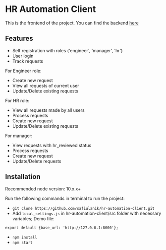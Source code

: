 HR Automation Client
====================

This is the frontend of the project. You can find the backend [here](https://github.com/safiulanik/hr-automation-backend)

Features
--------
 - Self registration with roles ('engineer', 'manager', 'hr')
 - User login
 - Track requests

For Engineer role:
 - Create new request
 - View all requests of current user
 - Update/Delete existing requests

For HR role:
 - View all requests made by all users
 - Process requests
 - Create new request
 - Update/Delete existing requests

For manager:
 - View requests with hr_reviewed status
 - Process requests
 - Create new request
 - Update/Delete requests

Installation
------------

Recommended node version: 10.x.x+

Run the following commands in terminal to run the project:

 - `git clone https://github.com/safiulanik/hr-automation-client.git`
 - Add `local_settings.js` in hr-automation-client/src folder with necessary variables; Demo file:

 ```
 export default {base_url: 'http://127.0.0.1:8000'};
 ```

 - `npm install`
 - `npm start`
